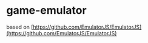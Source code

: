 # game-emulator

based on [https://github.com/EmulatorJS/EmulatorJS](https://github.com/EmulatorJS/EmulatorJS)
